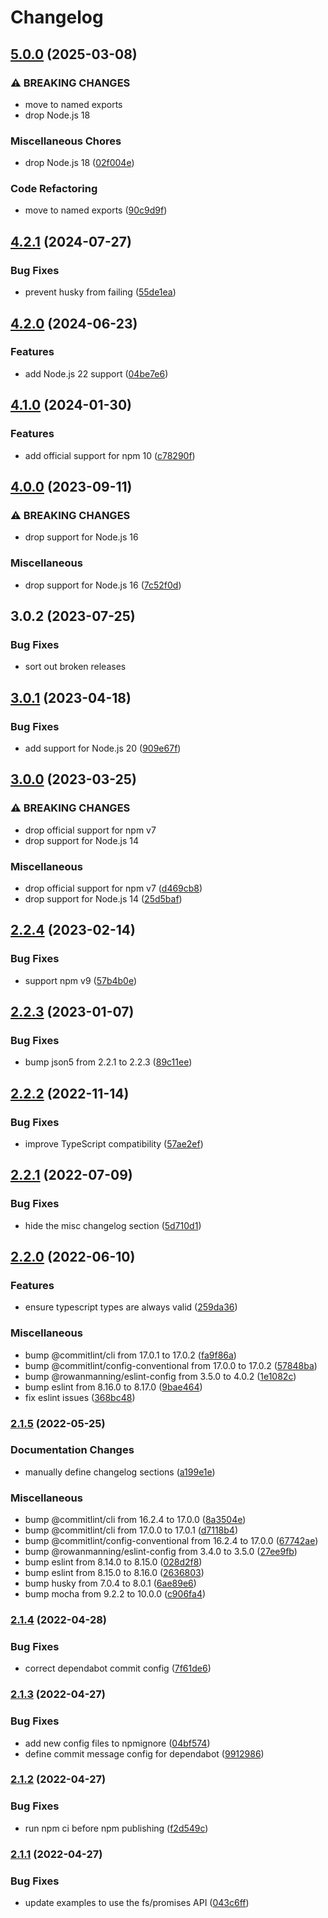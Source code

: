 # Changelog

## [5.0.0](https://github.com/rowanmanning/wikilike/compare/v4.2.1...v5.0.0) (2025-03-08)


### ⚠ BREAKING CHANGES

* move to named exports
* drop Node.js 18

### Miscellaneous Chores

* drop Node.js 18 ([02f004e](https://github.com/rowanmanning/wikilike/commit/02f004eab07e5a5b3ef82a75cdfb947f48a9ad57))


### Code Refactoring

* move to named exports ([90c9d9f](https://github.com/rowanmanning/wikilike/commit/90c9d9f2364c61a0851a5f27a22353b90bd4fa77))

## [4.2.1](https://github.com/rowanmanning/wikilike/compare/v4.2.0...v4.2.1) (2024-07-27)


### Bug Fixes

* prevent husky from failing ([55de1ea](https://github.com/rowanmanning/wikilike/commit/55de1ea9ea1d1ce7d5711b730da4ba4ba84aa838))

## [4.2.0](https://github.com/rowanmanning/wikilike/compare/v4.1.0...v4.2.0) (2024-06-23)


### Features

* add Node.js 22 support ([04be7e6](https://github.com/rowanmanning/wikilike/commit/04be7e6c9285ec8335a691daf7a7ac6c0535a082))

## [4.1.0](https://github.com/rowanmanning/wikilike/compare/v4.0.0...v4.1.0) (2024-01-30)


### Features

* add official support for npm 10 ([c78290f](https://github.com/rowanmanning/wikilike/commit/c78290febeaefb5f318b88ff03e3952aaae7e797))

## [4.0.0](https://github.com/rowanmanning/wikilike/compare/v3.0.2...v4.0.0) (2023-09-11)


### ⚠ BREAKING CHANGES

* drop support for Node.js 16

### Miscellaneous

* drop support for Node.js 16 ([7c52f0d](https://github.com/rowanmanning/wikilike/commit/7c52f0d51c263045051d57014d7216414274b51b))

## 3.0.2 (2023-07-25)


### Bug Fixes

* sort out broken releases

## [3.0.1](https://github.com/rowanmanning/wikilike/compare/v3.0.0...v3.0.1) (2023-04-18)


### Bug Fixes

* add support for Node.js 20 ([909e67f](https://github.com/rowanmanning/wikilike/commit/909e67ffd64ea3cb148fcc4eef89c54a82e70aaf))

## [3.0.0](https://github.com/rowanmanning/wikilike/compare/v2.2.4...v3.0.0) (2023-03-25)


### ⚠ BREAKING CHANGES

* drop official support for npm v7
* drop support for Node.js 14

### Miscellaneous

* drop official support for npm v7 ([d469cb8](https://github.com/rowanmanning/wikilike/commit/d469cb8c8b1013cd82c3b2f74ef3ac21a7e6b41d))
* drop support for Node.js 14 ([25d5baf](https://github.com/rowanmanning/wikilike/commit/25d5baf6a06c12a57c8a2f590e59ea79c72abbab))

## [2.2.4](https://github.com/rowanmanning/wikilike/compare/v2.2.3...v2.2.4) (2023-02-14)


### Bug Fixes

* support npm v9 ([57b4b0e](https://github.com/rowanmanning/wikilike/commit/57b4b0e1747b5e0905a49aa642ada120f5ea196b))

## [2.2.3](https://github.com/rowanmanning/wikilike/compare/v2.2.2...v2.2.3) (2023-01-07)


### Bug Fixes

* bump json5 from 2.2.1 to 2.2.3 ([89c11ee](https://github.com/rowanmanning/wikilike/commit/89c11eeed7f0caae4ad69f83d3ba8078314dc3cb))

## [2.2.2](https://github.com/rowanmanning/wikilike/compare/v2.2.1...v2.2.2) (2022-11-14)


### Bug Fixes

* improve TypeScript compatibility ([57ae2ef](https://github.com/rowanmanning/wikilike/commit/57ae2efb6198f19155a62a668eab96c2dbec0488))

## [2.2.1](https://github.com/rowanmanning/wikilike/compare/v2.2.0...v2.2.1) (2022-07-09)


### Bug Fixes

* hide the misc changelog section ([5d710d1](https://github.com/rowanmanning/wikilike/commit/5d710d1a8c1d1838e143123e54fb1c4f48e4d0f3))

## [2.2.0](https://github.com/rowanmanning/wikilike/compare/v2.1.5...v2.2.0) (2022-06-10)


### Features

* ensure typescript types are always valid ([259da36](https://github.com/rowanmanning/wikilike/commit/259da365d1697c6f1bbae39e05ce3bafe7eac952))


### Miscellaneous

* bump @commitlint/cli from 17.0.1 to 17.0.2 ([fa9f86a](https://github.com/rowanmanning/wikilike/commit/fa9f86a1907da8f0683ed3eb300c1623f8eb186c))
* bump @commitlint/config-conventional from 17.0.0 to 17.0.2 ([57848ba](https://github.com/rowanmanning/wikilike/commit/57848ba66f4a5aa53d1b93158eccd1117aabcddd))
* bump @rowanmanning/eslint-config from 3.5.0 to 4.0.2 ([1e1082c](https://github.com/rowanmanning/wikilike/commit/1e1082ca7c43e31921e6fda46423541fd2ae18b1))
* bump eslint from 8.16.0 to 8.17.0 ([9bae464](https://github.com/rowanmanning/wikilike/commit/9bae464312f08d7249927a78b8ea1c65e98a58b1))
* fix eslint issues ([368bc48](https://github.com/rowanmanning/wikilike/commit/368bc48001ef52a9212a2438285cc1a57e1ff03f))

### [2.1.5](https://github.com/rowanmanning/wikilike/compare/v2.1.4...v2.1.5) (2022-05-25)


### Documentation Changes

* manually define changelog sections ([a199e1e](https://github.com/rowanmanning/wikilike/commit/a199e1e752cf53fa9fd4cab18cdb68609b92e272))


### Miscellaneous

* bump @commitlint/cli from 16.2.4 to 17.0.0 ([8a3504e](https://github.com/rowanmanning/wikilike/commit/8a3504e37e7d9210d65d708da75ca6a22acd0c30))
* bump @commitlint/cli from 17.0.0 to 17.0.1 ([d7118b4](https://github.com/rowanmanning/wikilike/commit/d7118b461b18b32397a66287ec57fdb8345f4b7d))
* bump @commitlint/config-conventional from 16.2.4 to 17.0.0 ([67742ae](https://github.com/rowanmanning/wikilike/commit/67742ae3bf30d918e139791e30fb34acab6af634))
* bump @rowanmanning/eslint-config from 3.4.0 to 3.5.0 ([27ee9fb](https://github.com/rowanmanning/wikilike/commit/27ee9fb419fa352a5a9a04eff0ce27a0f5d87005))
* bump eslint from 8.14.0 to 8.15.0 ([028d2f8](https://github.com/rowanmanning/wikilike/commit/028d2f812029d5c379fc83da2456d39cda99a6d3))
* bump eslint from 8.15.0 to 8.16.0 ([2636803](https://github.com/rowanmanning/wikilike/commit/2636803db1731c5d6e440b08a16277e01132e529))
* bump husky from 7.0.4 to 8.0.1 ([6ae89e6](https://github.com/rowanmanning/wikilike/commit/6ae89e6e774e5889cc371f56e3f14807547799bf))
* bump mocha from 9.2.2 to 10.0.0 ([c906fa4](https://github.com/rowanmanning/wikilike/commit/c906fa41a003d18a0a1c72ebff6a7073b9ea294d))

### [2.1.4](https://github.com/rowanmanning/wikilike/compare/v2.1.3...v2.1.4) (2022-04-28)


### Bug Fixes

* correct dependabot commit config ([7f61de6](https://github.com/rowanmanning/wikilike/commit/7f61de6f984dc7575912cd7063a57da4e443a0df))

### [2.1.3](https://github.com/rowanmanning/wikilike/compare/v2.1.2...v2.1.3) (2022-04-27)


### Bug Fixes

* add new config files to npmignore ([04bf574](https://github.com/rowanmanning/wikilike/commit/04bf574f92b7e89ea09e3a2242c646578d85aa3c))
* define commit message config for dependabot ([9912986](https://github.com/rowanmanning/wikilike/commit/9912986b30303024fc8123276343bd1ee5e53d38))

### [2.1.2](https://github.com/rowanmanning/wikilike/compare/v2.1.1...v2.1.2) (2022-04-27)


### Bug Fixes

* run npm ci before npm publishing ([f2d549c](https://github.com/rowanmanning/wikilike/commit/f2d549c1ee0c6d5389300d56b41425f296abc7c5))

### [2.1.1](https://github.com/rowanmanning/wikilike/compare/v2.1.0...v2.1.1) (2022-04-27)


### Bug Fixes

* update examples to use the fs/promises API ([043c6ff](https://github.com/rowanmanning/wikilike/commit/043c6ff195bdadcadd96ae2f317cae00d79fb7c4))
